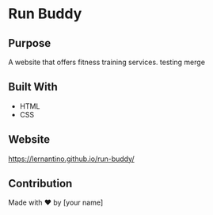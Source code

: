 # Run Buddy

## Purpose
A website that offers fitness training services.
testing merge

## Built With
* HTML
* CSS

## Website
https://lernantino.github.io/run-buddy/

## Contribution
Made with ❤️ by [your name]
